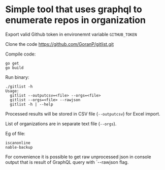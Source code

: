 # Simple tool that uses graphql to enumerate repos in organization

Export valid Github token in environemnt variable `GITHUB_TOKEN`

Clone the code https://github.com/GoranP/gitlist.git

Compile code:
```
go get
go build
```

Run binary:
```
./gitlist -h
Usage:
  gitlist --outputcsv=<file> --orgs=<file>
  gitlist --orgs=<file> --rawjson
  gitlist -h | --help
```

Processed results will be stored in CSV file (`--outputcsv`) for Excel import. 

List of organizations are in separate text file (`--orgs`).

Eg of file:
```
iscanonline
nable-backup
```

For convenience it is possible to get raw unprocessed json in console output that is result of GraphQL query with `--rawjson flag.

